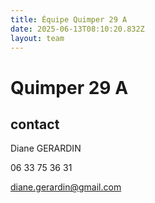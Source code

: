 ```yaml
---
title: Équipe Quimper 29 A
date: 2025-06-13T08:10:20.832Z
layout: team
---
```


# Quimper 29 A



## contact 

Diane GERARDIN

06 33 75 36 31

diane.gerardin@gmail.com

